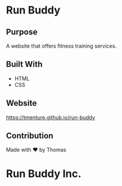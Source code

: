 # Run Buddy

## Purpose
A website that offers fitness training services.

## Built With
* HTML
* CSS

## Website
https://tmenture.github.io/run-buddy

## Contribution
Made with ❤️ by Thomas

# Run Buddy Inc.